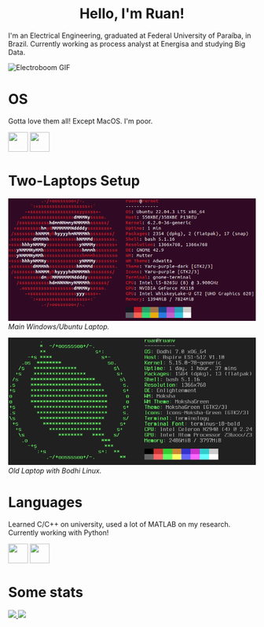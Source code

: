<h1 align="center">
Hello, I'm Ruan!
</h1>

I'm an Electrical Engineering, graduated at Federal University of Paraíba, in Brazil. Currently working as process analyst at Energisa and studying Big Data.   

![Electroboom GIF](https://media.tenor.com/7UNJl2Lmyl4AAAAd/electroboom-circuit-breaker.gif)


# OS
Gotta love them all! Except MacOS. I'm poor.

<img loading="lazy" src="https://cdn.jsdelivr.net/gh/devicons/devicon/icons/windows8/windows8-original.svg" width="40" height="40"/> <img loading="lazy" src="https://cdn.jsdelivr.net/gh/devicons/devicon/icons/linux/linux-original.svg" width="40" height="40"/>

# Two-Laptops Setup
![Main Windows/Ubuntu Laptop](/ubuntu.png)  
*Main Windows/Ubuntu Laptop.*  


![Old Laptop with Bodhi Linux](/bodhi.png)  
*Old Laptop with Bodhi Linux.*

# Languages
Learned C/C++ on university, used a lot of MATLAB on my research. Currently working with Python!  

<img loading="lazy" src="https://cdn.jsdelivr.net/gh/devicons/devicon/icons/python/python-original.svg" width="40" height="40"/> <img loading="lazy" src="https://cdn.jsdelivr.net/gh/devicons/devicon/icons/matlab/matlab-original.svg" width="40" height="40"/>

# Some stats
<div>
<a href="https://github.com/ruanvirginio">
<img loading="lazy" height="180em" src="https://github-readme-stats.vercel.app/api/top-langs/?username=ruanvirginio&layout=compact&langs_count=7&theme=dracula"/>
<img loading="lazy" height="180em" src="https://github-readme-stats.vercel.app/api?username=ruanvirginio&show_icons=true&theme=dracula&include_all_commits=true&count_private=true"/>
</div>

